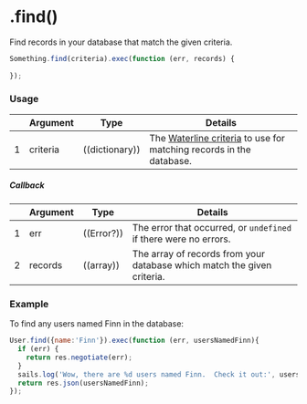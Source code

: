 # .find()

Find records in your database that match the given criteria.

```javascript
Something.find(criteria).exec(function (err, records) {
  
});
```

### Usage

|   |     Argument        | Type                                         | Details                            |
|---|---------------------|----------------------------------------------|------------------------------------|
| 1 |    criteria         | ((dictionary))                               | The [Waterline criteria](https://github.com/balderdashy/waterline-docs/blob/master/queries/query-language.md) to use for matching records in the database.

##### Callback

|   |     Argument        | Type                | Details |
|---|---------------------|---------------------|----------------------------------------------------------------------------------|
| 1 |    err              | ((Error?))          | The error that occurred, or `undefined` if there were no errors.
| 2 |    records          | ((array))          | The array of records from your database which match the given criteria.


### Example

To find any users named Finn in the database:
```javascript
User.find({name:'Finn'}).exec(function (err, usersNamedFinn){
  if (err) {
    return res.negotiate(err);
  }
  sails.log('Wow, there are %d users named Finn.  Check it out:', usersNamedFinn.length, usersNamedFinn);
  return res.json(usersNamedFinn);
});
```


<docmeta name="importance" value="10">
<docmeta name="displayName" value=".find()">

